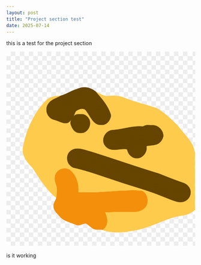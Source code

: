 ```yaml
---
layout: post
title: "Project section test"
date: 2025-07-14
---
```


this is a test for the project section

![thunk emoji](/assets/images/thunk.png)

is it working